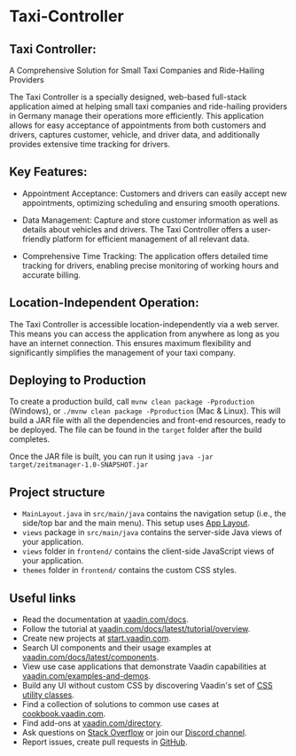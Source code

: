 # Taxi-Controller

## Taxi Controller:
A Comprehensive Solution for Small Taxi Companies and Ride-Hailing Providers

The Taxi Controller is a specially designed, web-based full-stack application aimed at helping small taxi
companies and ride-hailing providers in Germany manage their operations more efficiently. This application allows for
easy acceptance of appointments from both customers and drivers, captures customer, vehicle, and driver data, and additionally
provides extensive time tracking for drivers.

## Key Features:
- Appointment Acceptance: Customers and drivers can easily accept new appointments, optimizing
  scheduling and ensuring smooth operations.

- Data Management: Capture and store customer information as well as details about vehicles and drivers.
  The Taxi Controller offers a user-friendly platform for efficient management of all relevant data.

- Comprehensive Time Tracking: The application offers detailed time tracking for drivers,
  enabling precise monitoring of working hours and accurate billing.

## Location-Independent Operation:
The Taxi Controller is accessible location-independently via a web server. This means you can access the application 
from anywhere as long as you have an internet connection. This ensures maximum flexibility and significantly simplifies 
the management of your taxi company.

## Deploying to Production

To create a production build, call `mvnw clean package -Pproduction` (Windows),
or `./mvnw clean package -Pproduction` (Mac & Linux).
This will build a JAR file with all the dependencies and front-end resources,
ready to be deployed. The file can be found in the `target` folder after the build completes.

Once the JAR file is built, you can run it using
`java -jar target/zeitmanager-1.0-SNAPSHOT.jar`

## Project structure

- `MainLayout.java` in `src/main/java` contains the navigation setup (i.e., the
  side/top bar and the main menu). This setup uses
  [App Layout](https://vaadin.com/docs/components/app-layout).
- `views` package in `src/main/java` contains the server-side Java views of your application.
- `views` folder in `frontend/` contains the client-side JavaScript views of your application.
- `themes` folder in `frontend/` contains the custom CSS styles.

## Useful links

- Read the documentation at [vaadin.com/docs](https://vaadin.com/docs).
- Follow the tutorial at [vaadin.com/docs/latest/tutorial/overview](https://vaadin.com/docs/latest/tutorial/overview).
- Create new projects at [start.vaadin.com](https://start.vaadin.com/).
- Search UI components and their usage examples at [vaadin.com/docs/latest/components](https://vaadin.com/docs/latest/components).
- View use case applications that demonstrate Vaadin capabilities at [vaadin.com/examples-and-demos](https://vaadin.com/examples-and-demos).
- Build any UI without custom CSS by discovering Vaadin's set of [CSS utility classes](https://vaadin.com/docs/styling/lumo/utility-classes). 
- Find a collection of solutions to common use cases at [cookbook.vaadin.com](https://cookbook.vaadin.com/).
- Find add-ons at [vaadin.com/directory](https://vaadin.com/directory).
- Ask questions on [Stack Overflow](https://stackoverflow.com/questions/tagged/vaadin) or join our [Discord channel](https://discord.gg/MYFq5RTbBn).
- Report issues, create pull requests in [GitHub](https://github.com/vaadin).

